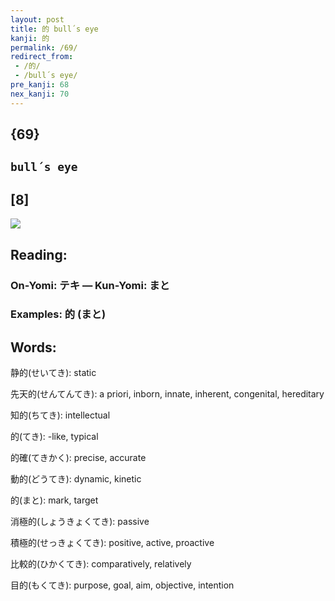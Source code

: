 ```yaml
---
layout: post
title: 的 bull´s eye
kanji: 的
permalink: /69/
redirect_from:
 - /的/
 - /bull´s eye/
pre_kanji: 68
nex_kanji: 70
---
```


## {69}

## `bull´s eye`

## [8]

<div class="stroke"><img src="E79A84.png" /></div>

## Reading:

### On-Yomi: テキ &mdash; Kun-Yomi: まと

### Examples: 的 (まと)

## Words:

静的(せいてき): static

先天的(せんてんてき): a priori, inborn, innate, inherent, congenital, hereditary

知的(ちてき): intellectual

的(てき): -like, typical

的確(てきかく): precise, accurate

動的(どうてき): dynamic, kinetic

的(まと): mark, target

消極的(しょうきょくてき): passive

積極的(せっきょくてき): positive, active, proactive

比較的(ひかくてき): comparatively, relatively

目的(もくてき): purpose, goal, aim, objective, intention
